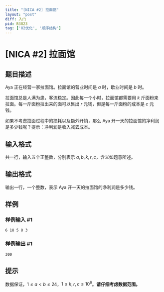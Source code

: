 ```yaml
---
title: "[NICA #2] 拉面馆"
layout: "post"
diff: 入门
pid: B3823
tag: ['O2优化', '顺序结构']
---
```

# [NICA #2] 拉面馆
## 题目描述

Aya 正在经营一家拉面馆。拉面馆的营业时间是 $a$ 时，歇业时间是 $b$ 时。

拉面馆总是人满为患，客流稳定。因此每一个小时，拉面馆都需要用 $k$ 斤面粉来拉面。每一斤面粉拉出来的面可以售出 $r$ 元钱，但是每一斤面粉的成本是 $c$ 元钱。

如果不考虑拉面过程中的损耗以及额外开销，那么 Aya 开一天的拉面馆的净利润是多少钱呢？提示：净利润是收入减去成本。
## 输入格式

共一行，输入五个正整数，分别表示 $a,b,k,r,c$，含义如题意所述。
## 输出格式

输出一行，一个整数，表示 Aya 开一天的拉面馆的净利润是多少钱。
## 样例

### 样例输入 #1
```
6 18 5 8 3
```
### 样例输出 #1
```
300
```
## 提示

数据保证，$1 \leq a<b \leq 24$，$1 \leq k,r,c \leq 10^6$。**请仔细考虑数据范围。**

